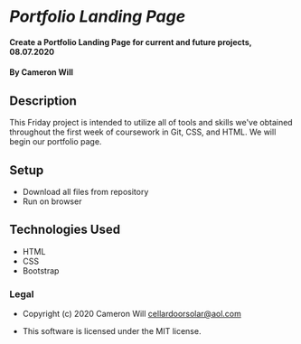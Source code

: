 # _Portfolio Landing Page_

#### Create a Portfolio Landing Page for current and future projects, 08.07.2020

#### By Cameron Will

## Description

This Friday project is intended to utilize all of tools and skills we've obtained throughout the first week of coursework in Git, CSS, and HTML. We will begin our portfolio page.

## Setup

* Download all files from repository
* Run on browser

## Technologies Used

* HTML
* CSS
* Bootstrap

### Legal

* Copyright (c) 2020 Cameron Will <cellardoorsolar@aol.com>

* This software is licensed under the MIT license.